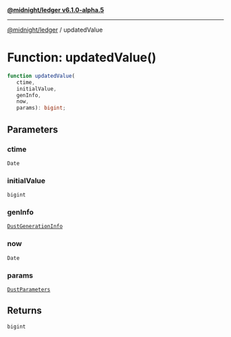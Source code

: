 [**@midnight/ledger v6.1.0-alpha.5**](../README.md)

***

[@midnight/ledger](../globals.md) / updatedValue

# Function: updatedValue()

```ts
function updatedValue(
   ctime, 
   initialValue, 
   genInfo, 
   now, 
   params): bigint;
```

## Parameters

### ctime

`Date`

### initialValue

`bigint`

### genInfo

[`DustGenerationInfo`](../type-aliases/DustGenerationInfo.md)

### now

`Date`

### params

[`DustParameters`](../classes/DustParameters.md)

## Returns

`bigint`
